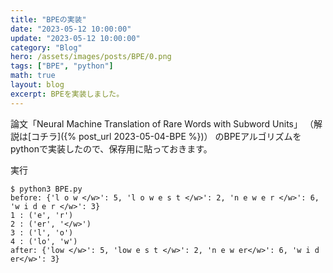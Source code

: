```yaml
---
title: "BPEの実装"
date: "2023-05-12 10:00:00"
update: "2023-05-12 10:00:00"
category: "Blog"
hero: /assets/images/posts/BPE/0.png
tags: ["BPE", "python"]
math: true
layout: blog
excerpt: BPEを実装しました。
---
```


論文「Neural Machine Translation of Rare Words with Subword Units」
（解説は[コチラ]({% post_url 2023-05-04-BPE %})）
のBPEアルゴリズムをpythonで実装したので、保存用に貼っておきます。

<script src="https://gist.github.com/Absolute-Value/f13fc63cbc0233e965efe817831352c4.js"></script>

実行
```console
$ python3 BPE.py
before: {'l o w </w>': 5, 'l o w e s t </w>': 2, 'n e w e r </w>': 6, 'w i d e r </w>': 3}
1 : ('e', 'r')
2 : ('er', '</w>')
3 : ('l', 'o')
4 : ('lo', 'w')
after: {'low </w>': 5, 'low e s t </w>': 2, 'n e w er</w>': 6, 'w i d er</w>': 3}
```